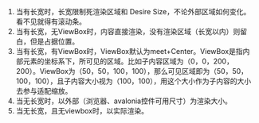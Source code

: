 1. 当有长宽时，长宽限制死渲染区域和 Desire Size，不论外部区域如何变化。看不见就得有滚动条。
2. 当有长宽，无ViewBox时，内容直接渲染，没有渲染区域（长宽以内）则留白，但是占据位置。
3. 当有长宽，有ViewBox时，ViewBox默认为meet+Center。ViewBox是指内部元素的坐标系下，所可见的区域。比如子内容区域为（0，0，200，200）。ViewBox为（50，50，100，100），那么可见区域即为（50，50，100，100），且子内容大小视为（100，100），用这个大小作为子内容的大小去参与适配缩放。
4. 当无长宽时，以外部（浏览器、avalonia控件可用尺寸）为渲染大小。
5. 当无长宽，且无viewbox时，以实际渲染。
